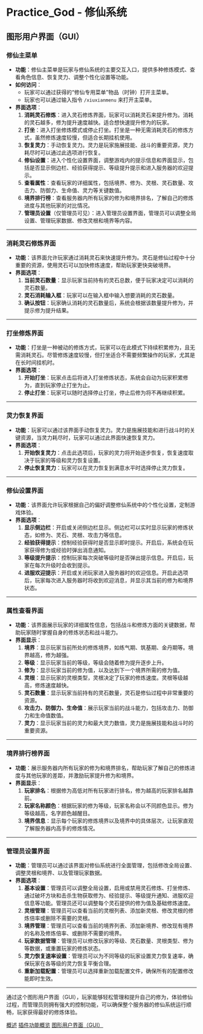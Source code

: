 # Practice_God - 修仙系统

## 图形用户界面（GUI）

### 修仙主菜单

- **功能**：修仙主菜单是玩家与修仙系统的主要交互入口，提供多种修炼模式、查看角色信息、恢复灵力、调整个性化设置等功能。
- **如何访问**：
  - 玩家可以通过获得的“修仙专用菜单”物品（时钟）打开主菜单。
  - 玩家也可以通过输入指令 `/xiuxianmenu` 来打开主菜单。
- **界面选项**：
  1. **消耗灵石修炼**：进入灵石修炼界面，玩家可以消耗灵石来提升修为。消耗的灵石越多，修为提升速度越快。适合想快速提升修为的玩家。
  2. **打坐**：进入打坐修炼模式或停止打坐。打坐是一种无需消耗灵石的修炼方式，虽然修炼速度较慢，但适合长期挂机使用。
  3. **恢复灵力**：手动恢复灵力。灵力是玩家施展技能、战斗的重要资源，灵力耗尽时可以通过此选项进行恢复。
  4. **修仙设置**：进入个性化设置界面，调整游戏内的提示信息和界面显示，包括是否显示侧边栏、经验获得提示、等级提升提示和进入服务器的欢迎提示。
  5. **查看属性**：查看玩家的详细属性，包括境界、修为、灵根、灵石数量、攻击力、防御力、生命值、灵力等关键数值。
  6. **境界排行榜**：查看服务器内所有玩家的修为和境界排名，了解自己的修炼进度与其他玩家的对比情况。
  7. **管理员设置**（仅管理员可见）：进入管理员设置界面，管理员可以调整全局设置、管理玩家数据、修改灵根和境界等内容。

---

### 消耗灵石修炼界面

- **功能**：该界面允许玩家通过消耗灵石来快速提升修为。灵石是修仙过程中十分重要的资源，使用灵石可以加快修炼速度，帮助玩家更快突破境界。
- **界面选项**：
  1. **当前灵石数量**：显示玩家当前持有的灵石总数，便于玩家决定可以消耗的灵石数量。
  2. **灵石消耗输入框**：玩家可以在输入框中输入想要消耗的灵石数量。
  3. **确认按钮**：玩家确认消耗的灵石数量后，系统会根据该数量提升修为，并提示修为提升结果。

---

### 打坐修炼界面

- **功能**：打坐是一种被动的修炼方式，玩家可以在此模式下持续积累修为，且无需消耗灵石。尽管修炼速度较慢，但打坐适合不需要频繁操作的玩家，尤其是在长时间挂机时。
- **界面选项**：
  1. **开始打坐**：玩家点击后将进入打坐修炼状态，系统会自动为玩家积累修为，直到玩家停止打坐为止。
  2. **停止打坐**：玩家可以随时选择停止打坐，停止后修为将不再继续积累。

---

### 灵力恢复界面

- **功能**：玩家可以通过该界面手动恢复灵力。灵力是施展技能和进行战斗时的关键资源，当灵力耗尽时，玩家可以通过此界面快速恢复灵力。
- **界面选项**：
  1. **开始恢复灵力**：点击此选项后，玩家的灵力将开始逐步恢复，恢复速度取决于玩家的等级和灵力恢复设置。
  2. **停止恢复灵力**：玩家可以在灵力恢复到满意水平时选择停止灵力恢复。

---

### 修仙设置界面

- **功能**：该界面允许玩家根据自己的偏好调整修仙系统中的个性化设置，定制游戏体验。
- **界面选项**：
  1. **显示侧边栏**：开启或关闭侧边栏显示。侧边栏可以实时显示玩家的修炼状态，如修为、灵石、灵根、攻击力等信息。
  2. **经验获得提示**：控制经验获得时是否显示即时提示。开启后，系统会在玩家获得修为或经验时弹出消息通知。
  3. **等级提升提示**：控制玩家每次突破等级时是否弹出提示信息。开启后，玩家在每次升级时会收到提示。
  4. **进服欢迎提示**：开启或关闭玩家进入服务器时的欢迎信息。开启此选项后，玩家每次进入服务器时将收到欢迎消息，并显示其当前的修为和境界状态。

---

### 属性查看界面

- **功能**：该界面展示玩家的详细属性信息，包括战斗和修炼方面的关键数据，帮助玩家随时掌握自身的修炼状态和战斗能力。
- **界面显示**：
  1. **境界**：显示玩家当前所处的修炼境界，如练气期、筑基期、金丹期等。境界越高，修为越强。
  2. **等级**：显示玩家当前的等级，等级会随着修为提升逐步上升。
  3. **修为**：显示玩家当前的修为值，以及达到下一个境界所需的修为值。
  4. **灵根**：显示玩家的灵根类型，灵根决定了玩家的修炼速度。灵根等级越高，修炼速度越快。
  5. **灵石数量**：显示玩家当前持有的灵石数量，灵石是修仙过程中非常重要的资源。
  6. **攻击力、防御力、生命值**：展示玩家当前的战斗能力，包括攻击力、防御力和生命值数值。
  7. **灵力**：显示玩家当前的灵力和最大灵力数值，灵力是施展技能和战斗时的重要资源。

---

### 境界排行榜界面

- **功能**：展示服务器内所有玩家的修为和境界排名，帮助玩家了解自己的修炼进度与其他玩家的差距，并激励玩家提升修为和境界。
- **界面显示**：
  1. **玩家排名**：根据修为高低对所有玩家进行排名，修为越高的玩家排名越靠前。
  2. **玩家名称颜色**：根据玩家的修为等级，玩家名称会以不同颜色显示。修为等级越高，名字颜色越醒目。
  3. **境界信息**：显示每个玩家的修炼境界以及境界中的具体层次，让玩家直观了解服务器内高手的修炼情况。

---

### 管理员设置界面

- **功能**：管理员可以通过该界面对修仙系统进行全面管理，包括修改全局设置、调整灵根和境界、以及管理玩家数据。
- **界面选项**：
  1. **基本设置**：管理员可以调整全局设置，启用或禁用灵石修炼、打坐修炼、通过破坏方块和击杀生物获取修为、经验提示、等级提升通知、进服欢迎信息等功能。管理员还可以调整每个灵石提供的修为值及基础修炼速度。
  2. **灵根管理**：管理员可以查看当前的灵根列表、添加新灵根、修改灵根的修炼倍率或删除不需要的灵根。
  3. **境界管理**：管理员可以查看当前的境界列表、添加新境界、修改现有境界的名称及修炼倍率、或删除不需要的境界。
  4. **玩家数据管理**：管理员可以修改玩家的等级、灵石数量、灵根类型、修为等数据，或重置玩家的修炼状态。
  5. **灵力恢复速率设置**：管理员可以为不同等级的玩家设置灵力恢复速率，确保玩家在各等级的灵力恢复平衡合理。
  6. **重新加载配置**：管理员可以选择重新加载配置文件，确保所有的配置修改能即时生效。

---

通过这个图形用户界面（GUI），玩家能够轻松管理和提升自己的修为，体验修仙过程，而管理员则拥有强大的控制功能，可以确保整个服务器的修仙系统运行顺畅，玩家获得最好的修炼体验。

[概述](/plugins/19.md)
[插件功能概览](/plugins/19-2.md)
[图形用户界面（GUI）](/plugins/19-3.md)
